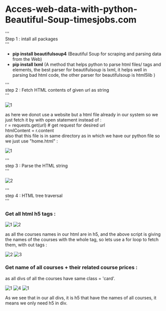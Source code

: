 # Acces-web-data-with-python-Beautiful-Soup-timesjobs.com

'''<br/>
Step 1 : intall all packages<br/>
'''<br/>

- **pip install beautifulsoup4** (Beautiful Soup for scraping and parsing data from the Web)<br/>
- **pip install lxml** (A method that helps python to parse html files/ tags and elements,
                    the best parser for beautifulsoup is lxml, it helps well in parsing bad html code,
                    the other parser for beautifulsoup is html5lib )<br/>

'''<br/>
step 2 : Fetch HTML contents of given url as string<br/>
'''<br/>         

![1](https://user-images.githubusercontent.com/33677647/203423729-7d9ff19d-b682-429e-ace1-a18ef81173de.JPG)

as here we donot use a website but a html file already in our system so we just fetch it by with open statement instead of :<br/>
r = requests.get(url) # get request for desired url<br/>
htmlContent = r.content<br/>
also that this file is in same directory as in which we have our python file so we just use "home.html" :<br/>

![1](https://user-images.githubusercontent.com/33677647/203418122-a46cf0c7-f888-45a2-a4f8-20af3051da4a.JPG)

'''<br/>
step 3 : Parse the HTML string<br/>
'''<br/>

![2](https://user-images.githubusercontent.com/33677647/203418583-18d630fa-304c-4f47-bcf3-8d709de4e4fe.JPG)

'''<br/>
step 4 : HTML tree traversal<br/>
'''<br/>

### Get all html h5 tags :

![1](https://user-images.githubusercontent.com/33677647/203420853-c6bd001d-a69f-4ee9-a71c-baf364f9d6a9.JPG)
![2](https://user-images.githubusercontent.com/33677647/203420864-fb8b3540-72da-4c36-b3c7-b7424c2bb4c7.JPG)

as all the courses names in our html are in h5, and the above script is giving the names of the courses with the whole tag, so lets use a for loop to fetch them, with out tags :

![2](https://user-images.githubusercontent.com/33677647/203423779-ae421169-6d4d-4aa1-abe2-cdca68b14c49.JPG)
![3](https://user-images.githubusercontent.com/33677647/203423796-f5900d7c-a2f1-427b-9282-69135fe7ebcf.JPG)

### Get name of all courses + their related course prices :

as all divs of all the courses have same class = 'card'.

![1](https://user-images.githubusercontent.com/33677647/203426319-8a6eaebe-16c2-49cd-a5fa-a3a0a2951efc.JPG)
![4](https://user-images.githubusercontent.com/33677647/203426458-ae0b5950-a982-46af-8aaf-2ae157777c7e.JPG)
![1](https://user-images.githubusercontent.com/33677647/203426940-038c6352-2175-473a-886e-25763c85d8d4.JPG)

As we see that in our all divs, it is h5 that have the names of all courses, it means we only need h5 in div.










